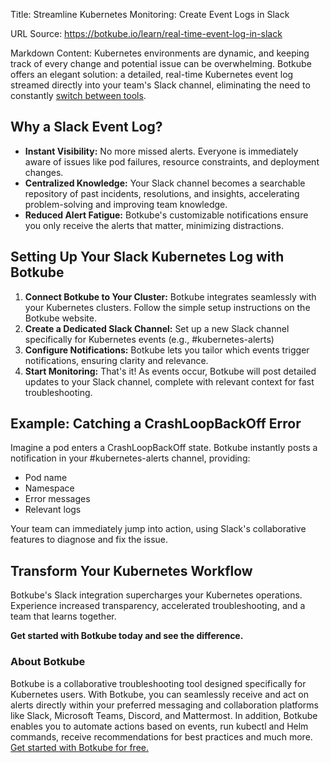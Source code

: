 Title: Streamline Kubernetes Monitoring: Create Event Logs in Slack

URL Source: https://botkube.io/learn/real-time-event-log-in-slack

Markdown Content:
Kubernetes environments are dynamic, and keeping track of every change and potential issue can be overwhelming. Botkube offers an elegant solution: a detailed, real-time Kubernetes event log streamed directly into your team's Slack channel, eliminating the need to constantly [switch between tools](https://botkube.io/learn/kubernetes-monitoring-tools).

Why a Slack Event Log?
----------------------

*   **Instant Visibility:** No more missed alerts. Everyone is immediately aware of issues like pod failures, resource constraints, and deployment changes.
*   **Centralized Knowledge:** Your Slack channel becomes a searchable repository of past incidents, resolutions, and insights, accelerating problem-solving and improving team knowledge.
*   **Reduced Alert Fatigue:** Botkube's customizable notifications ensure you only receive the alerts that matter, minimizing distractions.

Setting Up Your Slack Kubernetes Log with Botkube
-------------------------------------------------

1.  **Connect Botkube to Your Cluster:** Botkube integrates seamlessly with your Kubernetes clusters. Follow the simple setup instructions on the Botkube website.
2.  **Create a Dedicated Slack Channel:** Set up a new Slack channel specifically for Kubernetes events (e.g., #kubernetes-alerts)
3.  **Configure Notifications:** Botkube lets you tailor which events trigger notifications, ensuring clarity and relevance.
4.  **Start Monitoring:** That's it! As events occur, Botkube will post detailed updates to your Slack channel, complete with relevant context for fast troubleshooting.

Example: Catching a CrashLoopBackOff Error
------------------------------------------

Imagine a pod enters a CrashLoopBackOff state. Botkube instantly posts a notification in your #kubernetes-alerts channel, providing:

*   Pod name
*   Namespace
*   Error messages
*   Relevant logs

Your team can immediately jump into action, using Slack's collaborative features to diagnose and fix the issue.

Transform Your Kubernetes Workflow
----------------------------------

Botkube's Slack integration supercharges your Kubernetes operations. Experience increased transparency, accelerated troubleshooting, and a team that learns together.

**Get started with Botkube today and see the difference.**

### About Botkube

Botkube is a collaborative troubleshooting tool designed specifically for Kubernetes users. With Botkube, you can seamlessly receive and act on alerts directly within your preferred messaging and collaboration platforms like Slack, Microsoft Teams, Discord, and Mattermost. In addition, Botkube enables you to automate actions based on events, run kubectl and Helm commands, receive recommendations for best practices and much more. [Get started with Botkube for free.](https://app.botkube.io/)
